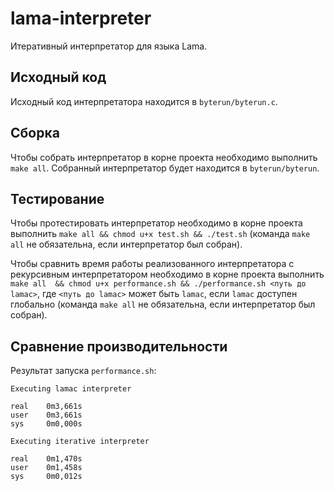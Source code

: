 # lama-interpreter

Итеративный интерпретатор для языка Lama.

## Исходный код

Исходный код интерпретатора находится в `byterun/byterun.c`. 

## Сборка

Чтобы собрать интерпретатор в корне проекта необходимо выполнить `make all`. Собранный интерпретатор будет находится в `byterun/byterun`.

## Тестирование

Чтобы протестировать интерпретатор необходимо в корне проекта выполнить `make all && chmod u+x test.sh && ./test.sh` (команда `make all` не обязательна, если интерпретатор был собран).

Чтобы сравнить время работы реализованного интерпретатора с рекурсивным интерпретатором необходимо в корне проекта выполнить `make all  && chmod u+x performance.sh && ./performance.sh <путь до lamac>`, где `<путь до lamac>` может быть `lamac`, если `lamac` доступен глобально (команда `make all` не обязательна, если интерпретатор был собран).

## Сравнение производительности

Результат запуска `performance.sh`:

```
Executing lamac interpreter

real    0m3,661s
user    0m3,661s
sys     0m0,000s

Executing iterative interpreter

real    0m1,470s
user    0m1,458s
sys     0m0,012s
```
